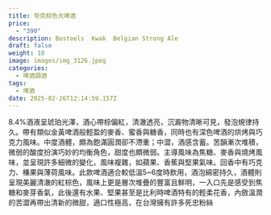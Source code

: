 ```yaml
---
title: 夸克棕色大啤酒
price:
  - "390"
description: Bosteels  Kwak  Belgian Strong Ale
draft: false
weight: 10
image: images/img_3126.jpeg
categories:
  - 啤酒調酒
tags:
  - 啤酒
date: 2025-02-26T12:14:59.157Z
---
```

8.4%酒液呈琥珀光澤，酒心帶棕偏紅，清澈透亮，沉澱物清晰可見，發泡規律持久。帶有類似金黃啤酒般輕盈的麥香、蜜香與糖香，同時也有深色啤酒的烘烤與巧克力風味。中度酒體，頗為飽滿圓潤卻不滯重；中澀，酒感含蓄。苦韻漸次堆積，微弱的酸度扮演巧妙的均衡角色，甜度也頗微弱。主導風味為焦糖、麥香與燒烤風味，並呈現許多細微的變化，風味複雜，如蘋果、香蕉與堅果氣味。回香中有巧克力、榛果與薄荷風味。此款啤酒適合較低溫5~6度時飲用，酒泡綿密持久，酒體則呈現美麗清澈的紅棕色，風味上更是層次堆疊的豐富且鮮明，一入口先是感受到焦糖和麥芽香氣，此後還有水果、堅果甚至是比利時啤酒特有的輕柔花香，內斂溫潤的苦澀再帶出清新的微甜，適口性極高，在台灣擁有許多死忠粉絲